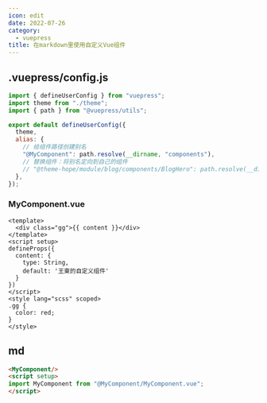 ```yaml
---
icon: edit
date: 2022-07-26
category:
  - vuepress
title: 在markdown里使用自定义Vue组件
---
```


<MyComponent/>

## .vuepress/config.js

```js
import { defineUserConfig } from "vuepress";
import theme from "./theme";
import { path } from "@vuepress/utils";

export default defineUserConfig({
  theme,
  alias: {
    // 给组件路径创建别名
    "@MyComponent": path.resolve(__dirname, "components"),
    // 替换组件：将别名定向到自己的组件
    // "@theme-hope/module/blog/components/BlogHero": path.resolve(__dirname,"components/BlogHero.vue")
  },
});

```

### MyComponent.vue
```vue
<template>
  <div class="gg">{{ content }}</div>
</template>
<script setup>
defineProps({
  content: {
    type: String,
    default: '王東的自定义组件'
  }
})
</script>
<style lang="scss" scoped>
.gg {
  color: red;
}
</style>
```

## md
```md
<MyComponent/>
<script setup>
import MyComponent from "@MyComponent/MyComponent.vue";
</script>
```


<script setup>
import MyComponent from "@MyComponent/MyComponent.vue";
</script>